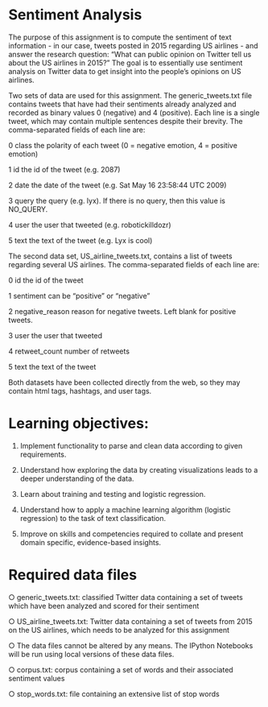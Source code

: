 # Sentiment Analysis
The purpose of this assignment is to compute the sentiment of text information - in our case, tweets posted in 2015 regarding US airlines - and answer the research question: “What can public opinion on Twitter tell us about the US airlines in 2015?” The goal is to essentially use sentiment analysis on Twitter data to get insight into the people’s opinions on US airlines.


Two sets of data are used for this assignment. The generic_tweets.txt file contains tweets that have had their sentiments already analyzed and recorded as binary values 0 (negative) and 4 (positive). Each line is a single tweet, which may contain multiple sentences despite their brevity. The comma-separated fields of each line are:

  0 class the polarity of each tweet (0 = negative emotion, 4 = positive emotion)

  1 id the id of the tweet (e.g. 2087)

  2 date the date of the tweet (e.g. Sat May 16 23:58:44 UTC 2009)

  3 query the query (e.g. lyx). If there is no query, then this value is NO_QUERY.

  4 user the user that tweeted (e.g. robotickilldozr)

  5 text the text of the tweet (e.g. Lyx is cool)

The second data set, US_airline_tweets.txt, contains a list of tweets regarding several US airlines. The comma-separated fields of each line are:

  0 id the id of the tweet
  
  1 sentiment can be “positive” or “negative”
  
  2 negative_reason reason for negative tweets. Left blank for positive tweets.
  
  3 user the user that tweeted
  
  4 retweet_count number of retweets
  
  5 text the text of the tweet
  
Both datasets have been collected directly from the web, so they may contain html tags, hashtags, and user tags.

# Learning objectives:

  1. Implement functionality to parse and clean data according to given requirements.

  2. Understand how exploring the data by creating visualizations leads to a deeper understanding of the data.

  3. Learn about training and testing and logistic regression.

  4. Understand how to apply a machine learning algorithm (logistic regression) to the task of text classification.

  5. Improve on skills and competencies required to collate and present domain specific, evidence-based insights.

# Required data files

  ○ generic_tweets.txt: classified Twitter data containing a set of tweets which have been analyzed and scored for their sentiment

  ○ US_airline_tweets.txt: Twitter data containing a set of tweets from 2015 on the US airlines, which needs to be analyzed for this assignment
  
  ○ The data files cannot be altered by any means. The IPython Notebooks will be run using local versions of these data files.
  
  ○ corpus.txt: corpus containing a set of words and their associated sentiment values
  
  ○ stop_words.txt: file containing an extensive list of stop words



